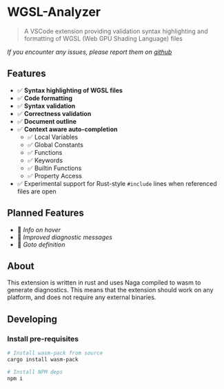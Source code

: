 # WGSL-Analyzer

> A VSCode extension providing validation syntax highlighting and formatting of WGSL (Web GPU Shading Language) files

*If you encounter any issues, please report them on [github](https://github.com/unfinishedprogram/wgsl-analyzer/issues)*

## Features

- ✅ **Syntax highlighting of WGSL files**
- ✅ **Code formatting**
- ✅ **Syntax validation**
- ✅ **Correctness validation**
- ✅ **Document outline**
- ✅ **Context aware auto-completion**
  - ✅ Local Variables
  - ✅ Global Constants
  - ✅ Functions
  - ✅ Keywords
  - ✅ Builtin Functions
  - ✅ Property Access
 - ✅ Experimental support for Rust-style `#include` lines when referenced files are open

## Planned Features

- 🚧 *Info on hover*
- 🚧 *Improved diagnostic messages*
- 🚧 *Goto definition*

## About

This extension is written in rust and uses Naga compiled to wasm to generate diagnostics.
This means that the extension should work on any platform, and does not require any external binaries.

## Developing

### Install pre-requisites
```sh
# Install wasm-pack from source
cargo install wasm-pack

# Install NPM deps 
npm i
```

